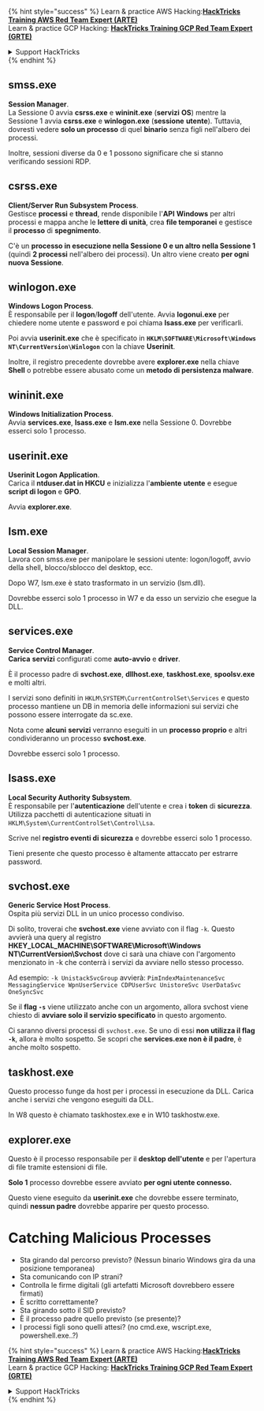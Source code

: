 {% hint style="success" %}
Learn & practice AWS Hacking:<img src="/.gitbook/assets/arte.png" alt="" data-size="line">[**HackTricks Training AWS Red Team Expert (ARTE)**](https://training.hacktricks.xyz/courses/arte)<img src="/.gitbook/assets/arte.png" alt="" data-size="line">\
Learn & practice GCP Hacking: <img src="/.gitbook/assets/grte.png" alt="" data-size="line">[**HackTricks Training GCP Red Team Expert (GRTE)**<img src="/.gitbook/assets/grte.png" alt="" data-size="line">](https://training.hacktricks.xyz/courses/grte)

<details>

<summary>Support HackTricks</summary>

* Check the [**subscription plans**](https://github.com/sponsors/carlospolop)!
* **Join the** 💬 [**Discord group**](https://discord.gg/hRep4RUj7f) or the [**telegram group**](https://t.me/peass) or **follow** us on **Twitter** 🐦 [**@hacktricks\_live**](https://twitter.com/hacktricks\_live)**.**
* **Share hacking tricks by submitting PRs to the** [**HackTricks**](https://github.com/carlospolop/hacktricks) and [**HackTricks Cloud**](https://github.com/carlospolop/hacktricks-cloud) github repos.

</details>
{% endhint %}


## smss.exe

**Session Manager**.\
La Sessione 0 avvia **csrss.exe** e **wininit.exe** (**servizi** **OS**) mentre la Sessione 1 avvia **csrss.exe** e **winlogon.exe** (**sessione** **utente**). Tuttavia, dovresti vedere **solo un processo** di quel **binario** senza figli nell'albero dei processi.

Inoltre, sessioni diverse da 0 e 1 possono significare che si stanno verificando sessioni RDP.


## csrss.exe

**Client/Server Run Subsystem Process**.\
Gestisce **processi** e **thread**, rende disponibile l'**API** **Windows** per altri processi e mappa anche le **lettere di unità**, crea **file temporanei** e gestisce il **processo** di **spegnimento**.

C'è un **processo in esecuzione nella Sessione 0 e un altro nella Sessione 1** (quindi **2 processi** nell'albero dei processi). Un altro viene creato **per ogni nuova Sessione**.


## winlogon.exe

**Windows Logon Process**.\
È responsabile per il **logon**/**logoff** dell'utente. Avvia **logonui.exe** per chiedere nome utente e password e poi chiama **lsass.exe** per verificarli.

Poi avvia **userinit.exe** che è specificato in **`HKLM\SOFTWARE\Microsoft\Windows NT\CurrentVersion\Winlogon`** con la chiave **Userinit**.

Inoltre, il registro precedente dovrebbe avere **explorer.exe** nella chiave **Shell** o potrebbe essere abusato come un **metodo di persistenza malware**.


## wininit.exe

**Windows Initialization Process**. \
Avvia **services.exe**, **lsass.exe** e **lsm.exe** nella Sessione 0. Dovrebbe esserci solo 1 processo.


## userinit.exe

**Userinit Logon Application**.\
Carica il **ntduser.dat in HKCU** e inizializza l'**ambiente** **utente** e esegue **script di logon** e **GPO**.

Avvia **explorer.exe**.


## lsm.exe

**Local Session Manager**.\
Lavora con smss.exe per manipolare le sessioni utente: logon/logoff, avvio della shell, blocco/sblocco del desktop, ecc.

Dopo W7, lsm.exe è stato trasformato in un servizio (lsm.dll).

Dovrebbe esserci solo 1 processo in W7 e da esso un servizio che esegue la DLL.


## services.exe

**Service Control Manager**.\
**Carica** **servizi** configurati come **auto-avvio** e **driver**.

È il processo padre di **svchost.exe**, **dllhost.exe**, **taskhost.exe**, **spoolsv.exe** e molti altri.

I servizi sono definiti in `HKLM\SYSTEM\CurrentControlSet\Services` e questo processo mantiene un DB in memoria delle informazioni sui servizi che possono essere interrogate da sc.exe.

Nota come **alcuni** **servizi** verranno eseguiti in un **processo proprio** e altri condivideranno un processo **svchost.exe**.

Dovrebbe esserci solo 1 processo.


## lsass.exe

**Local Security Authority Subsystem**.\
È responsabile per l'**autenticazione** dell'utente e crea i **token** di **sicurezza**. Utilizza pacchetti di autenticazione situati in `HKLM\System\CurrentControlSet\Control\Lsa`.

Scrive nel **registro eventi di sicurezza** e dovrebbe esserci solo 1 processo.

Tieni presente che questo processo è altamente attaccato per estrarre password.


## svchost.exe

**Generic Service Host Process**.\
Ospita più servizi DLL in un unico processo condiviso.

Di solito, troverai che **svchost.exe** viene avviato con il flag `-k`. Questo avvierà una query al registro **HKEY\_LOCAL\_MACHINE\SOFTWARE\Microsoft\Windows NT\CurrentVersion\Svchost** dove ci sarà una chiave con l'argomento menzionato in -k che conterrà i servizi da avviare nello stesso processo.

Ad esempio: `-k UnistackSvcGroup` avvierà: `PimIndexMaintenanceSvc MessagingService WpnUserService CDPUserSvc UnistoreSvc UserDataSvc OneSyncSvc`

Se il **flag `-s`** viene utilizzato anche con un argomento, allora svchost viene chiesto di **avviare solo il servizio specificato** in questo argomento.

Ci saranno diversi processi di `svchost.exe`. Se uno di essi **non utilizza il flag `-k`**, allora è molto sospetto. Se scopri che **services.exe non è il padre**, è anche molto sospetto.


## taskhost.exe

Questo processo funge da host per i processi in esecuzione da DLL. Carica anche i servizi che vengono eseguiti da DLL.

In W8 questo è chiamato taskhostex.exe e in W10 taskhostw.exe.


## explorer.exe

Questo è il processo responsabile per il **desktop dell'utente** e per l'apertura di file tramite estensioni di file.

**Solo 1** processo dovrebbe essere avviato **per ogni utente connesso.**

Questo viene eseguito da **userinit.exe** che dovrebbe essere terminato, quindi **nessun padre** dovrebbe apparire per questo processo.


# Catching Malicious Processes

* Sta girando dal percorso previsto? (Nessun binario Windows gira da una posizione temporanea)
* Sta comunicando con IP strani?
* Controlla le firme digitali (gli artefatti Microsoft dovrebbero essere firmati)
* È scritto correttamente?
* Sta girando sotto il SID previsto?
* È il processo padre quello previsto (se presente)?
* I processi figli sono quelli attesi? (no cmd.exe, wscript.exe, powershell.exe..?)


{% hint style="success" %}
Learn & practice AWS Hacking:<img src="/.gitbook/assets/arte.png" alt="" data-size="line">[**HackTricks Training AWS Red Team Expert (ARTE)**](https://training.hacktricks.xyz/courses/arte)<img src="/.gitbook/assets/arte.png" alt="" data-size="line">\
Learn & practice GCP Hacking: <img src="/.gitbook/assets/grte.png" alt="" data-size="line">[**HackTricks Training GCP Red Team Expert (GRTE)**<img src="/.gitbook/assets/grte.png" alt="" data-size="line">](https://training.hacktricks.xyz/courses/grte)

<details>

<summary>Support HackTricks</summary>

* Check the [**subscription plans**](https://github.com/sponsors/carlospolop)!
* **Join the** 💬 [**Discord group**](https://discord.gg/hRep4RUj7f) or the [**telegram group**](https://t.me/peass) or **follow** us on **Twitter** 🐦 [**@hacktricks\_live**](https://twitter.com/hacktricks\_live)**.**
* **Share hacking tricks by submitting PRs to the** [**HackTricks**](https://github.com/carlospolop/hacktricks) and [**HackTricks Cloud**](https://github.com/carlospolop/hacktricks-cloud) github repos.

</details>
{% endhint %}
